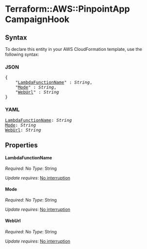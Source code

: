 # Terraform::AWS::PinpointApp CampaignHook

## Syntax

To declare this entity in your AWS CloudFormation template, use the following syntax:

### JSON

<pre>
{
    "<a href="#lambdafunctionname" title="LambdaFunctionName">LambdaFunctionName</a>" : <i>String</i>,
    "<a href="#mode" title="Mode">Mode</a>" : <i>String</i>,
    "<a href="#weburl" title="WebUrl">WebUrl</a>" : <i>String</i>
}
</pre>

### YAML

<pre>
<a href="#lambdafunctionname" title="LambdaFunctionName">LambdaFunctionName</a>: <i>String</i>
<a href="#mode" title="Mode">Mode</a>: <i>String</i>
<a href="#weburl" title="WebUrl">WebUrl</a>: <i>String</i>
</pre>

## Properties

#### LambdaFunctionName

_Required_: No
_Type_: String

_Update requires_: [No interruption](https://docs.aws.amazon.com/AWSCloudFormation/latest/UserGuide/using-cfn-updating-stacks-update-behaviors.html#update-no-interrupt)

#### Mode

_Required_: No
_Type_: String

_Update requires_: [No interruption](https://docs.aws.amazon.com/AWSCloudFormation/latest/UserGuide/using-cfn-updating-stacks-update-behaviors.html#update-no-interrupt)

#### WebUrl

_Required_: No
_Type_: String

_Update requires_: [No interruption](https://docs.aws.amazon.com/AWSCloudFormation/latest/UserGuide/using-cfn-updating-stacks-update-behaviors.html#update-no-interrupt)

